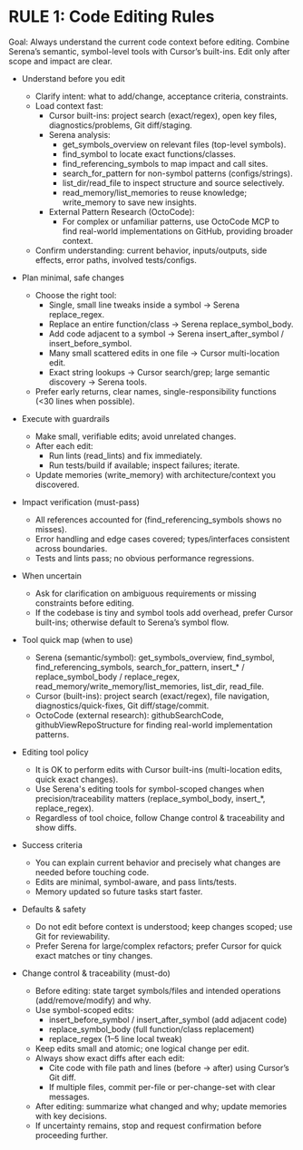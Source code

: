 # RULE 1: Code Editing Rules

Goal: Always understand the current code context before editing. Combine Serena’s semantic, symbol-level tools with Cursor’s built-ins. Edit only after scope and impact are clear.

- Understand before you edit
  - Clarify intent: what to add/change, acceptance criteria, constraints.
  - Load context fast:
    - Cursor built-ins: project search (exact/regex), open key files, diagnostics/problems, Git diff/staging.
    - Serena analysis:
      - get_symbols_overview on relevant files (top-level symbols).
      - find_symbol to locate exact functions/classes.
      - find_referencing_symbols to map impact and call sites.
      - search_for_pattern for non-symbol patterns (configs/strings).
      - list_dir/read_file to inspect structure and source selectively.
      - read_memory/list_memories to reuse knowledge; write_memory to save new insights.
    - External Pattern Research (OctoCode):
      - For complex or unfamiliar patterns, use OctoCode MCP to find real-world implementations on GitHub, providing broader context.
  - Confirm understanding: current behavior, inputs/outputs, side effects, error paths, involved tests/configs.

- Plan minimal, safe changes
  - Choose the right tool:
    - Single, small line tweaks inside a symbol → Serena replace_regex.
    - Replace an entire function/class → Serena replace_symbol_body.
    - Add code adjacent to a symbol → Serena insert_after_symbol / insert_before_symbol.
    - Many small scattered edits in one file → Cursor multi-location edit.
    - Exact string lookups → Cursor search/grep; large semantic discovery → Serena tools.
  - Prefer early returns, clear names, single-responsibility functions (<30 lines when possible).

- Execute with guardrails
  - Make small, verifiable edits; avoid unrelated changes.
  - After each edit:
    - Run lints (read_lints) and fix immediately.
    - Run tests/build if available; inspect failures; iterate.
  - Update memories (write_memory) with architecture/context you discovered.

- Impact verification (must-pass)
  - All references accounted for (find_referencing_symbols shows no misses).
  - Error handling and edge cases covered; types/interfaces consistent across boundaries.
  - Tests and lints pass; no obvious performance regressions.

- When uncertain
  - Ask for clarification on ambiguous requirements or missing constraints before editing.
  - If the codebase is tiny and symbol tools add overhead, prefer Cursor built-ins; otherwise default to Serena’s symbol flow.

- Tool quick map (when to use)
  - Serena (semantic/symbol): get_symbols_overview, find_symbol, find_referencing_symbols, search_for_pattern, insert_* / replace_symbol_body / replace_regex, read_memory/write_memory/list_memories, list_dir, read_file.
  - Cursor (built-ins): project search (exact/regex), file navigation, diagnostics/quick-fixes, Git diff/stage/commit.
  - OctoCode (external research): githubSearchCode, githubViewRepoStructure for finding real-world implementation patterns.

- Editing tool policy
  - It is OK to perform edits with Cursor built-ins (multi-location edits, quick exact changes).
  - Use Serena's editing tools for symbol-scoped changes when precision/traceability matters (replace_symbol_body, insert_*, replace_regex).
  - Regardless of tool choice, follow Change control & traceability and show diffs.

- Success criteria
  - You can explain current behavior and precisely what changes are needed before touching code.
  - Edits are minimal, symbol-aware, and pass lints/tests.
  - Memory updated so future tasks start faster.

- Defaults & safety
  - Do not edit before context is understood; keep changes scoped; use Git for reviewability.
  - Prefer Serena for large/complex refactors; prefer Cursor for quick exact matches or tiny changes.
- Change control & traceability (must-do)
  - Before editing: state target symbols/files and intended operations (add/remove/modify) and why.
  - Use symbol-scoped edits:
    - insert_before_symbol / insert_after_symbol (add adjacent code)
    - replace_symbol_body (full function/class replacement)
    - replace_regex (1–5 line local tweak)
  - Keep edits small and atomic; one logical change per edit.
  - Always show exact diffs after each edit:
    - Cite code with file path and lines (before → after) using Cursor’s Git diff.
    - If multiple files, commit per-file or per-change-set with clear messages.
  - After editing: summarize what changed and why; update memories with key decisions.
  - If uncertainty remains, stop and request confirmation before proceeding further.
